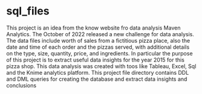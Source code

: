 # sql_files
This project is an idea from the know website fro data analysis Maven Analytics.
The October of 2022 released a new challenge for data analysis.
The data files include worth of sales from a fictitious pizza place, 
also the date and time of each order and the pizzas served, 
with additional details on the type, size, quantity, price, and ingredients.
In particular the purpose of this project is to extract useful data insights for the year 2015 for this pizza shop.
This data analysis was created with toos like Tableau, Excel, Sql and the Knime analytics platform.
This project file directory contains DDL and DML queries for creating the database and extract data insights and conclusions
